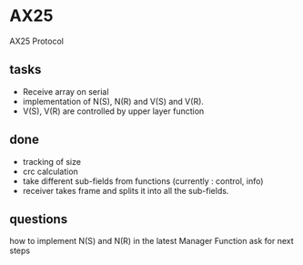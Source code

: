 # AX25

AX25 Protocol

## tasks
- Receive array on serial
- implementation of N(S), N(R) and V(S) and V(R).
- V(S), V(R) are controlled by upper layer function

## done
- tracking of size
- crc calculation
- take different sub-fields from functions (currently : control, info)
- receiver takes frame and splits it into all the sub-fields.

## questions
how to implement N(S) and N(R) in the latest Manager Function
ask for next steps